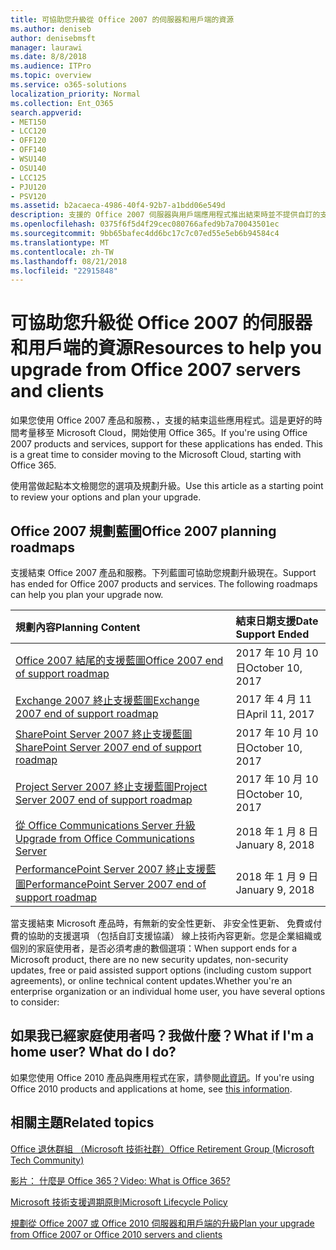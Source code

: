 ```yaml
---
title: 可協助您升級從 Office 2007 的伺服器和用戶端的資源
ms.author: deniseb
author: denisebmsft
manager: laurawi
ms.date: 8/8/2018
ms.audience: ITPro
ms.topic: overview
ms.service: o365-solutions
localization_priority: Normal
ms.collection: Ent_O365
search.appverid:
- MET150
- LCC120
- OFF120
- OFF140
- WSU140
- OSU140
- LCC125
- PJU120
- PSV120
ms.assetid: b2acaeca-4986-40f4-92b7-a1bdd06e549d
description: 支援的 Office 2007 伺服器與用戶端應用程式推出結束時並不提供自訂的支援協定。若要啟動立即規劃升級使用本文。
ms.openlocfilehash: 0375f6f5d4f29cec080766afed9b7a70043501ec
ms.sourcegitcommit: 9bb65bafec4dd6bc17c7c07ed55e5eb6b94584c4
ms.translationtype: MT
ms.contentlocale: zh-TW
ms.lasthandoff: 08/21/2018
ms.locfileid: "22915848"
---
```

# <a name="resources-to-help-you-upgrade-from-office-2007-servers-and-clients"></a><span data-ttu-id="471bb-104">可協助您升級從 Office 2007 的伺服器和用戶端的資源</span><span class="sxs-lookup"><span data-stu-id="471bb-104">Resources to help you upgrade from Office 2007 servers and clients</span></span>

<span data-ttu-id="471bb-p102">如果您使用 Office 2007 產品和服務、，支援的結束這些應用程式。這是更好的時間考量移至 Microsoft Cloud，開始使用 Office 365。</span><span class="sxs-lookup"><span data-stu-id="471bb-p102">If you're using Office 2007 products and services, support for these applications has ended. This is a great time to consider moving to the Microsoft Cloud, starting with Office 365.</span></span>
  
<span data-ttu-id="471bb-107">使用當做起點本文檢閱您的選項及規劃升級。</span><span class="sxs-lookup"><span data-stu-id="471bb-107">Use this article as a starting point to review your options and plan your upgrade.</span></span>
      
## <a name="office-2007-planning-roadmaps"></a><span data-ttu-id="471bb-108">Office 2007 規劃藍圖</span><span class="sxs-lookup"><span data-stu-id="471bb-108">Office 2007 planning roadmaps</span></span>
  
<span data-ttu-id="471bb-p103">支援結束 Office 2007 產品和服務。下列藍圖可協助您規劃升級現在。</span><span class="sxs-lookup"><span data-stu-id="471bb-p103">Support has ended for Office 2007 products and services. The following roadmaps can help you plan your upgrade now.</span></span>

|<span data-ttu-id="471bb-111">**規劃內容**</span><span class="sxs-lookup"><span data-stu-id="471bb-111">**Planning Content**</span></span>|<span data-ttu-id="471bb-112">**結束日期支援**</span><span class="sxs-lookup"><span data-stu-id="471bb-112">**Date Support Ended**</span></span>|
|:-----|:-----|
|[<span data-ttu-id="471bb-113">Office 2007 結尾的支援藍圖</span><span class="sxs-lookup"><span data-stu-id="471bb-113">Office 2007 end of support roadmap</span></span>](https://docs.microsoft.com/DeployOffice/office-2007-end-support-roadmap) <br/> |<span data-ttu-id="471bb-114">2017 年 10 月 10 日</span><span class="sxs-lookup"><span data-stu-id="471bb-114">October 10, 2017</span></span>  <br/> |
|[<span data-ttu-id="471bb-115">Exchange 2007 終止支援藍圖</span><span class="sxs-lookup"><span data-stu-id="471bb-115">Exchange 2007 end of support roadmap</span></span>](exchange-2007-end-of-support.md) <br/> |<span data-ttu-id="471bb-116">2017 年 4 月 11 日</span><span class="sxs-lookup"><span data-stu-id="471bb-116">April 11, 2017</span></span>  <br/> |
|[<span data-ttu-id="471bb-117">SharePoint Server 2007 終止支援藍圖</span><span class="sxs-lookup"><span data-stu-id="471bb-117">SharePoint Server 2007 end of support roadmap</span></span>](sharepoint-2007-end-of-support.md) <br/> |<span data-ttu-id="471bb-118">2017 年 10 月 10 日</span><span class="sxs-lookup"><span data-stu-id="471bb-118">October 10, 2017</span></span>  <br/> |
|[<span data-ttu-id="471bb-119">Project Server 2007 終止支援藍圖</span><span class="sxs-lookup"><span data-stu-id="471bb-119">Project Server 2007 end of support roadmap</span></span>](project-server-2007-end-of-support.md) <br/> |<span data-ttu-id="471bb-120">2017 年 10 月 10 日</span><span class="sxs-lookup"><span data-stu-id="471bb-120">October 10, 2017</span></span>  <br/> |
|[<span data-ttu-id="471bb-121">從 Office Communications Server 升級</span><span class="sxs-lookup"><span data-stu-id="471bb-121">Upgrade from Office Communications Server</span></span>](/Skype/SfbServer/plan-your-deployment/upgrade.md) <br/> |<span data-ttu-id="471bb-122">2018 年 1 月 8 日</span><span class="sxs-lookup"><span data-stu-id="471bb-122">January 8, 2018</span></span>  <br/> |
|[<span data-ttu-id="471bb-123">PerformancePoint Server 2007 終止支援藍圖</span><span class="sxs-lookup"><span data-stu-id="471bb-123">PerformancePoint Server 2007 end of support roadmap</span></span>](pps-2007-end-of-support.md) <br/> |<span data-ttu-id="471bb-124">2018 年 1 月 9 日</span><span class="sxs-lookup"><span data-stu-id="471bb-124">January 9, 2018</span></span>  <br/> |
   
<span data-ttu-id="471bb-125">當支援結束 Microsoft 產品時，有無新的安全性更新、 非安全性更新、 免費或付費的協助的支援選項 （包括自訂支援協議） 線上技術內容更新。您是企業組織或個別的家庭使用者，是否必須考慮的數個選項：</span><span class="sxs-lookup"><span data-stu-id="471bb-125">When support ends for a Microsoft product, there are no new security updates, non-security updates, free or paid assisted support options (including custom support agreements), or online technical content updates.Whether you're an enterprise organization or an individual home user, you have several options to consider:</span></span>

## <a name="what-if-im-a-home-user-what-do-i-do"></a><span data-ttu-id="471bb-p104">如果我已經家庭使用者吗？我做什麼？</span><span class="sxs-lookup"><span data-stu-id="471bb-p104">What if I'm a home user? What do I do?</span></span>

<span data-ttu-id="471bb-128">如果您使用 Office 2010 產品與應用程式在家，請參閱[此資訊](plan-upgrade-previous-versions-office.md#im-a-home-user-what-do-i-do)。</span><span class="sxs-lookup"><span data-stu-id="471bb-128">If you're using Office 2010 products and applications at home, see [this information](plan-upgrade-previous-versions-office.md#im-a-home-user-what-do-i-do).</span></span>
     
## <a name="related-topics"></a><span data-ttu-id="471bb-129">相關主題</span><span class="sxs-lookup"><span data-stu-id="471bb-129">Related topics</span></span>

[<span data-ttu-id="471bb-130">Office 退休群組 （Microsoft 技術社群）</span><span class="sxs-lookup"><span data-stu-id="471bb-130">Office Retirement Group (Microsoft Tech Community)</span></span>](https://go.microsoft.com/fwlink/?linkid=842065)
  
[<span data-ttu-id="471bb-131">影片： 什麼是 Office 365？</span><span class="sxs-lookup"><span data-stu-id="471bb-131">Video: What is Office 365?</span></span>](https://support.office.com/article/847caf12-2589-452c-8aca-1c009797678b.aspx)
  
[<span data-ttu-id="471bb-132">Microsoft 技術支援週期原則</span><span class="sxs-lookup"><span data-stu-id="471bb-132">Microsoft Lifecycle Policy</span></span>](https://go.microsoft.com/fwlink/?linkid=865200)

[<span data-ttu-id="471bb-133">規劃從 Office 2007 或 Office 2010 伺服器和用戶端的升級</span><span class="sxs-lookup"><span data-stu-id="471bb-133">Plan your upgrade from Office 2007 or Office 2010 servers and clients</span></span>](plan-upgrade-previous-versions-office.md)
  

